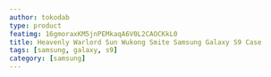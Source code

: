 ```yaml
---
author: tokodab
type: product
featimg: 16gmoraxKM5jnPEMkaqA6V0L2CAOCKkL0
title: Heavenly Warlord Sun Wukong Smite Samsung Galaxy S9 Case
tags: [samsung, galaxy, s9]
category: [samsung]
---
```


